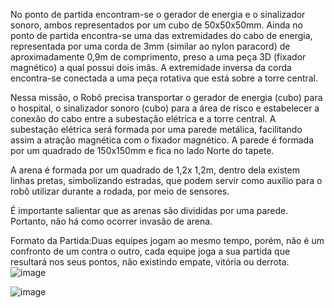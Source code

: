 No ponto de partida encontram-se o gerador de energia e o sinalizador sonoro, ambos representados por um cubo de 50x50x50mm. Ainda no ponto de partida encontra-se uma das extremidades do cabo de energia, representada por uma corda de 3mm (similar ao nylon paracord) de aproximadamente 0,9m de comprimento, preso a uma peça 3D (fixador magnético) a qual possui dois imãs. A extremidade inversa da corda encontra-se conectada a uma peça rotativa que está sobre a torre central.

Nessa missão, o Robô precisa transportar o gerador de energia (cubo) para o hospital, o sinalizador sonoro (cubo) para a área de risco e estabelecer a conexão do cabo entre a subestação elétrica e a torre central. 
A subestação elétrica será formada por uma parede metálica, facilitando assim a atração magnética com o fixador magnético. A parede é formada por um quadrado de 150x150mm e fica no lado Norte do tapete. 

A arena é formada por um quadrado de 1,2x 1,2m, dentro dela existem linhas pretas, simbolizando estradas, que podem servir como auxílio para o robô utilizar durante a rodada, por meio de sensores.

É importante salientar que as arenas são divididas por uma parede. Portanto, não há como ocorrer invasão de arena.

Formato da Partida:Duas equipes jogam ao mesmo tempo, porém, não é um confronto de um contra o outro, cada equipe joga a sua partida que resultará nos seus pontos, não existindo empate, vitória ou derrota.
![image](https://github.com/user-attachments/assets/8e039097-dfdb-4267-a1b4-7b033b52cfa3)



![image](https://github.com/user-attachments/assets/3196459b-7308-4555-b04c-36e1980d85b7)

